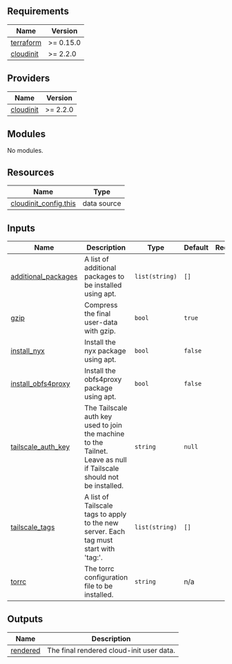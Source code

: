 <!-- markdownlint-disable -->
## Requirements

| Name | Version |
|------|---------|
| <a name="requirement_terraform"></a> [terraform](#requirement\_terraform) | >= 0.15.0 |
| <a name="requirement_cloudinit"></a> [cloudinit](#requirement\_cloudinit) | >= 2.2.0 |

## Providers

| Name | Version |
|------|---------|
| <a name="provider_cloudinit"></a> [cloudinit](#provider\_cloudinit) | >= 2.2.0 |

## Modules

No modules.

## Resources

| Name | Type |
|------|------|
| [cloudinit_config.this](https://registry.terraform.io/providers/hashicorp/cloudinit/latest/docs/data-sources/config) | data source |

## Inputs

| Name | Description | Type | Default | Required |
|------|-------------|------|---------|:--------:|
| <a name="input_additional_packages"></a> [additional\_packages](#input\_additional\_packages) | A list of additional packages to be installed using apt. | `list(string)` | `[]` | no |
| <a name="input_gzip"></a> [gzip](#input\_gzip) | Compress the final user-data with gzip. | `bool` | `true` | no |
| <a name="input_install_nyx"></a> [install\_nyx](#input\_install\_nyx) | Install the nyx package using apt. | `bool` | `false` | no |
| <a name="input_install_obfs4proxy"></a> [install\_obfs4proxy](#input\_install\_obfs4proxy) | Install the obfs4proxy package using apt. | `bool` | `false` | no |
| <a name="input_tailscale_auth_key"></a> [tailscale\_auth\_key](#input\_tailscale\_auth\_key) | The Tailscale auth key used to join the machine to the Tailnet. Leave as null if Tailscale should not be installed. | `string` | `null` | no |
| <a name="input_tailscale_tags"></a> [tailscale\_tags](#input\_tailscale\_tags) | A list of Tailscale tags to apply to the new server. Each tag must start with 'tag:'. | `list(string)` | `[]` | no |
| <a name="input_torrc"></a> [torrc](#input\_torrc) | The torrc configuration file to be installed. | `string` | n/a | yes |

## Outputs

| Name | Description |
|------|-------------|
| <a name="output_rendered"></a> [rendered](#output\_rendered) | The final rendered cloud-init user data. |
<!-- markdownlint-restore -->
